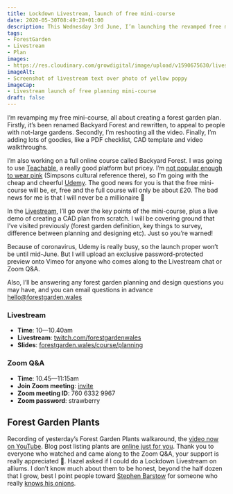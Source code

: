 ```yaml
---
title: Lockdown Livestream, launch of free mini-course
date: 2020-05-30T08:49:28+01:00
description: This Wednesday 3rd June, I’m launching the revamped free mini-course ‘Make a Backyard Forest Plan’, followed by a Zoom Q&A
tags: 
- ForestGarden
- Livestream
- Plan
images: 
- https://res.cloudinary.com/growdigital/image/upload/v1590675630/livestream-launch-200603.jpg
imageAlt:
- Screenshot of livestream text over photo of yellow poppy
imageCap:
- Livestream launch of free planning mini-course
draft: false
---
```


I’m revamping my free mini-course, all about creating a forest garden plan. Firstly, it’s been renamed Backyard Forest and rewritten, to appeal to people with not-large gardens. Secondly, I’m reshooting all the video. Finally, I’m adding lots of goodies, like a PDF checklist, CAD template and video walkthroughs.

I’m also working on a full online course called Backyard Forest. I was going to use [Teachable](https://teachable.com/), a really good platform but pricey. I’m [not popular enough to wear pink](https://youtu.be/PpcxODYI-1c?t=13) (Simpsons cultural reference there), so I’m going with the cheap and cheerful [Udemy](https://www.udemy.com/). The good news for you is that the free mini-course will be, er, free and the full course will only be about £20. The bad news for me is that I will never be a millionaire 🧐

In the [Livestream](https://www.twitch.tv/forestgardenwales), I’ll go over the key points of the mini-course, plus a live demo of creating a CAD plan from scratch. I will be covering ground that I’ve visited previously (forest garden definition, key things to survey, difference between planning and designing etc). Just so you’re warned!

Because of coronavirus, Udemy is really busy, so the launch proper won’t be until mid-June. But I will upload an exclusive password-protected preview onto Vimeo for anyone who comes along to the Livestream chat or Zoom Q&A. 

Also, I’ll be answering any forest garden planning and design questions you may have, and you can email questions in advance <hello@forestgarden.wales>

### Livestream

* **Time**: 10—10.40am
* **Livestream**: [twitch.com/forestgardenwales](https://www.twitch.tv/forestgardenwales)
* **Slides**: [forestgarden.wales/course/planning](https://www.forestgarden.wales/course/planning/)

### Zoom Q&A

* **Time**: 10.45—11:15am
* **Join Zoom meeting**: [invite](https://us04web.zoom.us/j/76063329967?pwd=UkJZN3RCcmRscysycUlPNldNSzk0dz09)
* **Zoom meeting ID**: 760 6332 9967
* **Zoom password**: strawberry

## Forest Garden Plants

Recording of yesterday’s Forest Garden Plants walkaround, the [video now on YouTube](https://www.youtube.com/watch?v=SIchcsyie-Q). Blog post listing plants are [online just for you](https://www.forestgarden.wales/blog/forest-garden-plants-2020/). Thank you to everyone who watched and came along to the Zoom Q&A, your support is really appreciated 🙏. Hazel asked if I could do a Lockdown Livestream on alliums. I don’t know much about them to be honest, beyond the half dozen that I grow, best I point people toward [Stephen Barstow](https://www.edimentals.com/blog/) for someone who really [knows his onions](https://www.edimentals.com/blog/?s=allium).
